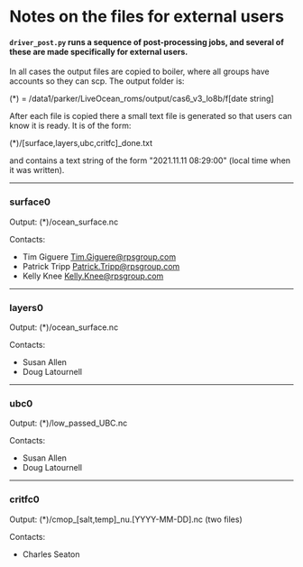 # Notes on the files for external users

#### `driver_post.py` runs a sequence of post-processing jobs, and several of these are made specifically for external users.

In all cases the output files are copied to boiler, where all groups have accounts so they can scp.  The output folder is:

(*) = /data1/parker/LiveOcean_roms/output/cas6_v3_lo8b/f[date string]

After each file is copied there a small text file is generated so that users can know it is ready.  It is of the form:

(*)/[surface,layers,ubc,critfc]_done.txt

and contains a text string of the form "2021.11.11 08:29:00" (local time when it was written).

---

### surface0

Output: (*)/ocean_surface.nc

Contacts:
- Tim Giguere <Tim.Giguere@rpsgroup.com>
- Patrick Tripp <Patrick.Tripp@rpsgroup.com>
- Kelly Knee <Kelly.Knee@rpsgroup.com>

---

### layers0

Output: (*)/ocean_surface.nc

Contacts:
- Susan Allen
- Doug Latournell

---

### ubc0

Output: (*)/low_passed_UBC.nc

Contacts:
- Susan Allen
- Doug Latournell

---

### critfc0

Output: (*)/cmop_[salt,temp]_nu.[YYYY-MM-DD].nc (two files)

Contacts:
- Charles Seaton
